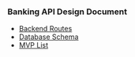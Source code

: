 ### Banking API Design Document

- [Backend Routes](https://github.com/kevinlaiGH/banking-api/wiki/Backend-Routes)
- [Database Schema](https://github.com/kevinlaiGH/banking-api/wiki/Database-Schema)
- [MVP List](https://github.com/kevinlaiGH/banking-api/wiki/MVP-List)